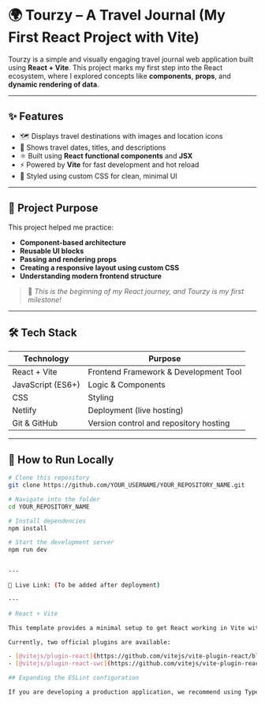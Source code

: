 # 🌍 Tourzy – A Travel Journal (My First React Project with Vite)

Tourzy is a simple and visually engaging travel journal web application built using **React + Vite**. This project marks my first step into the React ecosystem, where I explored concepts like **components**, **props**, and **dynamic rendering of data**.

---

## ✨ Features
- 🗺️ Displays travel destinations with images and location icons  
- 📅 Shows travel dates, titles, and descriptions  
- ⚛ Built using **React functional components** and **JSX**  
- ⚡ Powered by **Vite** for fast development and hot reload  
- 🎨 Styled using custom CSS for clean, minimal UI  

---

## 🎯 Project Purpose
This project helped me practice:
- **Component-based architecture**
- **Reusable UI blocks**
- **Passing and rendering props**
- **Creating a responsive layout using custom CSS**
- **Understanding modern frontend structure**

> 🚀 _This is the beginning of my React journey, and Tourzy is my first milestone!_

---

## 🛠️ Tech Stack
| Technology | Purpose |
|-----------|---------|
| React + Vite | Frontend Framework & Development Tool |
| JavaScript (ES6+) | Logic & Components |
| CSS | Styling |
| Netlify | Deployment (live hosting) |
| Git & GitHub | Version control and repository hosting |

---


## 🚀 How to Run Locally

```bash
# Clone this repository
git clone https://github.com/YOUR_USERNAME/YOUR_REPOSITORY_NAME.git

# Navigate into the folder
cd YOUR_REPOSITORY_NAME

# Install dependencies
npm install

# Start the development server
npm run dev


---

🔗 Live Link: (To be added after deployment)

---

# React + Vite

This template provides a minimal setup to get React working in Vite with HMR and some ESLint rules.

Currently, two official plugins are available:

- [@vitejs/plugin-react](https://github.com/vitejs/vite-plugin-react/blob/main/packages/plugin-react) uses [Babel](https://babeljs.io/) for Fast Refresh
- [@vitejs/plugin-react-swc](https://github.com/vitejs/vite-plugin-react/blob/main/packages/plugin-react-swc) uses [SWC](https://swc.rs/) for Fast Refresh

## Expanding the ESLint configuration

If you are developing a production application, we recommend using TypeScript with type-aware lint rules enabled. Check out the [TS template](https://github.com/vitejs/vite/tree/main/packages/create-vite/template-react-ts) for information on how to integrate TypeScript and [`typescript-eslint`](https://typescript-eslint.io) in your project.
